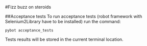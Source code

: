 #Fizz buzz on steroids

##Acceptance tests
To run acceptance tests (robot framework with Selenium2Library have to be installed) run the command: 

```
pybot acceptance_tests
```

Tests results will be stored in the current terminal location.
